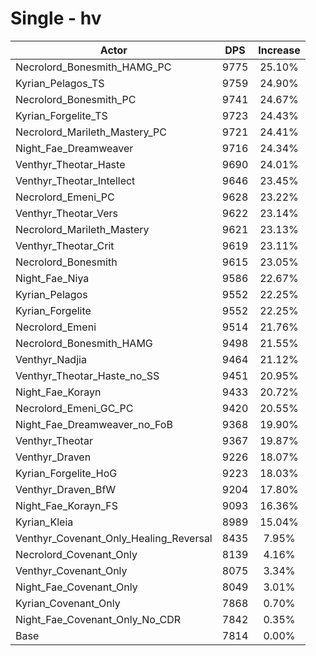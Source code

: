 # Single - hv
| Actor | DPS | Increase |
|---|:---:|:---:|
|Necrolord_Bonesmith_HAMG_PC|9775|25.10%|
|Kyrian_Pelagos_TS|9759|24.90%|
|Necrolord_Bonesmith_PC|9741|24.67%|
|Kyrian_Forgelite_TS|9723|24.43%|
|Necrolord_Marileth_Mastery_PC|9721|24.41%|
|Night_Fae_Dreamweaver|9716|24.34%|
|Venthyr_Theotar_Haste|9690|24.01%|
|Venthyr_Theotar_Intellect|9646|23.45%|
|Necrolord_Emeni_PC|9628|23.22%|
|Venthyr_Theotar_Vers|9622|23.14%|
|Necrolord_Marileth_Mastery|9621|23.13%|
|Venthyr_Theotar_Crit|9619|23.11%|
|Necrolord_Bonesmith|9615|23.05%|
|Night_Fae_Niya|9586|22.67%|
|Kyrian_Pelagos|9552|22.25%|
|Kyrian_Forgelite|9552|22.25%|
|Necrolord_Emeni|9514|21.76%|
|Necrolord_Bonesmith_HAMG|9498|21.55%|
|Venthyr_Nadjia|9464|21.12%|
|Venthyr_Theotar_Haste_no_SS|9451|20.95%|
|Night_Fae_Korayn|9433|20.72%|
|Necrolord_Emeni_GC_PC|9420|20.55%|
|Night_Fae_Dreamweaver_no_FoB|9368|19.90%|
|Venthyr_Theotar|9367|19.87%|
|Venthyr_Draven|9226|18.07%|
|Kyrian_Forgelite_HoG|9223|18.03%|
|Venthyr_Draven_BfW|9204|17.80%|
|Night_Fae_Korayn_FS|9093|16.36%|
|Kyrian_Kleia|8989|15.04%|
|Venthyr_Covenant_Only_Healing_Reversal|8435|7.95%|
|Necrolord_Covenant_Only|8139|4.16%|
|Venthyr_Covenant_Only|8075|3.34%|
|Night_Fae_Covenant_Only|8049|3.01%|
|Kyrian_Covenant_Only|7868|0.70%|
|Night_Fae_Covenant_Only_No_CDR|7842|0.35%|
|Base|7814|0.00%|
